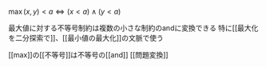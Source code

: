
$\max(x, y) < a \iff (x < a) \wedge (y < a)$

最大値に対する不等号制約は複数の小さな制約のandに変換できる
特に[[最大化を二分探索で]]、[[最小値の最大化]]の文脈で使う

[[max]]の[[不等号]]は不等号の[[and]]
[[問題変換]]
